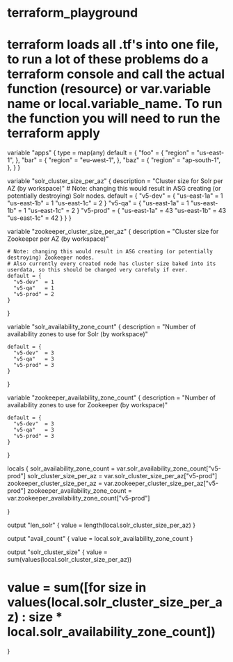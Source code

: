# terraform_playground

# terraform loads all .tf's into one file, to run a lot of these problems do a terraform console and call the actual function (resource) or var.variable name or local.variable_name. To run the function you will need to run the terraform apply

variable "apps" {
  type = map(any)
  default = {
    "foo" = {
      "region" = "us-east-1",
    },
    "bar" = {
      "region" = "eu-west-1",
    },
    "baz" = {
      "region" = "ap-south-1",
    },
  }
}


  variable "solr_cluster_size_per_az" {
    description = "Cluster size for Solr per AZ (by workspace)"
    # Note: changing this would result in ASG creating (or potentially destroying) Solr nodes.
    default = {
      "v5-dev"  = {
        "us-east-1a" = 1
        "us-east-1b" = 1
        "us-east-1c" = 2
      }
      "v5-qa"   = {
        "us-east-1a" = 1
        "us-east-1b" = 1
        "us-east-1c" = 2
      }
      "v5-prod" = {
        "us-east-1a" = 43
        "us-east-1b" = 43
        "us-east-1c" = 42
      }
    }
  }

  variable "zookeeper_cluster_size_per_az" {
    description = "Cluster size for Zookeeper per AZ (by workspace)"

    # Note: changing this would result in ASG creating (or potentially destroying) Zookeeper nodes.
    # Also currently every created node has cluster size baked into its userdata, so this should be changed very carefuly if ever.
    default = {
      "v5-dev"  = 1
      "v5-qa"   = 1
      "v5-prod" = 2
    }
  }

  variable "solr_availability_zone_count" {
    description = "Number of availability zones to use for Solr (by workspace)"

    default = {
      "v5-dev"  = 3
      "v5-qa"   = 3
      "v5-prod" = 3
    }
  }

  variable "zookeeper_availability_zone_count" {
    description = "Number of availability zones to use for Zookeeper (by workspace)"

    default = {
      "v5-dev"  = 3
      "v5-qa"   = 3
      "v5-prod" = 3
    }
  }


locals {
  solr_availability_zone_count = var.solr_availability_zone_count["v5-prod"]
  solr_cluster_size_per_az = var.solr_cluster_size_per_az["v5-prod"]
  zookeeper_cluster_size_per_az = var.zookeeper_cluster_size_per_az["v5-prod"]
  zookeeper_availability_zone_count = var.zookeeper_availability_zone_count["v5-prod"]

}

output "len_solr" {
  value = length(local.solr_cluster_size_per_az) 
}

output "avail_count" {
  value = local.solr_availability_zone_count
}

output "solr_cluster_size" {
  value = sum(values(local.solr_cluster_size_per_az))
  # value = sum([for size in values(local.solr_cluster_size_per_az) : size * local.solr_availability_zone_count])

}
